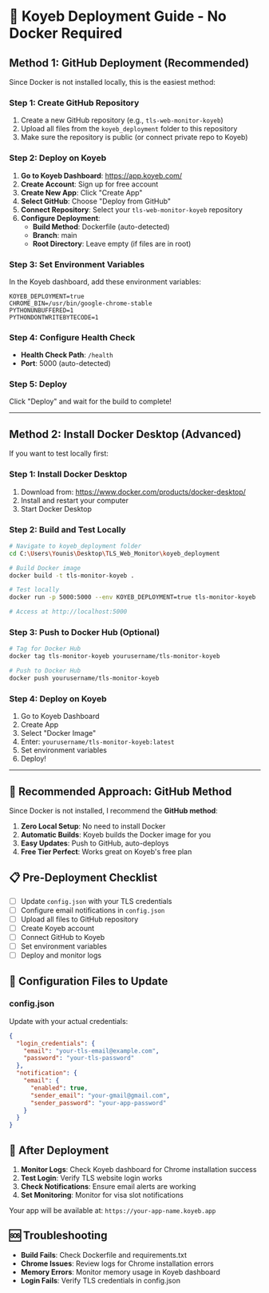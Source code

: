# 🚀 Koyeb Deployment Guide - No Docker Required

## Method 1: GitHub Deployment (Recommended)

Since Docker is not installed locally, this is the easiest method:

### Step 1: Create GitHub Repository

1. Create a new GitHub repository (e.g., `tls-web-monitor-koyeb`)
2. Upload all files from the `koyeb_deployment` folder to this repository
3. Make sure the repository is public (or connect private repo to Koyeb)

### Step 2: Deploy on Koyeb

1. **Go to Koyeb Dashboard**: https://app.koyeb.com/
2. **Create Account**: Sign up for free account
3. **Create New App**: Click "Create App"
4. **Select GitHub**: Choose "Deploy from GitHub"
5. **Connect Repository**: Select your `tls-web-monitor-koyeb` repository
6. **Configure Deployment**:
   - **Build Method**: Dockerfile (auto-detected)
   - **Branch**: main
   - **Root Directory**: Leave empty (if files are in root)

### Step 3: Set Environment Variables

In the Koyeb dashboard, add these environment variables:

```
KOYEB_DEPLOYMENT=true
CHROME_BIN=/usr/bin/google-chrome-stable
PYTHONUNBUFFERED=1
PYTHONDONTWRITEBYTECODE=1
```

### Step 4: Configure Health Check

- **Health Check Path**: `/health`
- **Port**: 5000 (auto-detected)

### Step 5: Deploy

Click "Deploy" and wait for the build to complete!

---

## Method 2: Install Docker Desktop (Advanced)

If you want to test locally first:

### Step 1: Install Docker Desktop

1. Download from: https://www.docker.com/products/docker-desktop/
2. Install and restart your computer
3. Start Docker Desktop

### Step 2: Build and Test Locally

```bash
# Navigate to koyeb_deployment folder
cd C:\Users\Younis\Desktop\TLS_Web_Monitor\koyeb_deployment

# Build Docker image
docker build -t tls-monitor-koyeb .

# Test locally
docker run -p 5000:5000 --env KOYEB_DEPLOYMENT=true tls-monitor-koyeb

# Access at http://localhost:5000
```

### Step 3: Push to Docker Hub (Optional)

```bash
# Tag for Docker Hub
docker tag tls-monitor-koyeb yourusername/tls-monitor-koyeb

# Push to Docker Hub
docker push yourusername/tls-monitor-koyeb
```

### Step 4: Deploy on Koyeb

1. Go to Koyeb Dashboard
2. Create App
3. Select "Docker Image"
4. Enter: `yourusername/tls-monitor-koyeb:latest`
5. Set environment variables
6. Deploy!

---

## 🎯 Recommended Approach: GitHub Method

Since Docker is not installed, I recommend the **GitHub method**:

1. **Zero Local Setup**: No need to install Docker
2. **Automatic Builds**: Koyeb builds the Docker image for you
3. **Easy Updates**: Push to GitHub, auto-deploys
4. **Free Tier Perfect**: Works great on Koyeb's free plan

## 📋 Pre-Deployment Checklist

- [ ] Update `config.json` with your TLS credentials
- [ ] Configure email notifications in `config.json`
- [ ] Upload all files to GitHub repository
- [ ] Create Koyeb account
- [ ] Connect GitHub to Koyeb
- [ ] Set environment variables
- [ ] Deploy and monitor logs

## 🔧 Configuration Files to Update

### config.json
Update with your actual credentials:
```json
{
  "login_credentials": {
    "email": "your-tls-email@example.com",
    "password": "your-tls-password"
  },
  "notification": {
    "email": {
      "enabled": true,
      "sender_email": "your-gmail@gmail.com",
      "sender_password": "your-app-password"
    }
  }
}
```

## 🎉 After Deployment

1. **Monitor Logs**: Check Koyeb dashboard for Chrome installation success
2. **Test Login**: Verify TLS website login works
3. **Check Notifications**: Ensure email alerts are working
4. **Set Monitoring**: Monitor for visa slot notifications

Your app will be available at: `https://your-app-name.koyeb.app`

## 🆘 Troubleshooting

- **Build Fails**: Check Dockerfile and requirements.txt
- **Chrome Issues**: Review logs for Chrome installation errors  
- **Memory Errors**: Monitor memory usage in Koyeb dashboard
- **Login Fails**: Verify TLS credentials in config.json